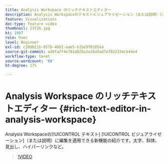 ```yaml
---
title: Analysis Workspace のリッチテキストエディター
description: Analysis Workspaceのテキストビジュアライゼーション（または説明）（太字、斜体、見出し、ハイパーリンクなど）に対して、アナリストやマーケターが編集を適用できる新機能の紹介です。
feature: Visualizations
doc-type: feature video
thumbnail: 23726.jpg
kt: 1907
role: User
level: Beginner
exl-id: c208b21b-857b-4b01-aae5-b1be9f8105ea
source-git-commit: ad0fa7f4e781d826a3a10a5ad7e7022334cb44e4
workflow-type: tm+mt
source-wordcount: '68'
ht-degree: 17%

---
```


# Analysis Workspace のリッチテキストエディター {#rich-text-editor-in-analysis-workspace}

Analysis Workspaceの[!UICONTROL テキスト] [!UICONTROL ビジュアライゼーション]（または説明）に編集を適用できる新機能の紹介です。太字、斜体、見出し、ハイパーリンクなど。

>[!VIDEO](https://video.tv.adobe.com/v/23726/?quality=12)
